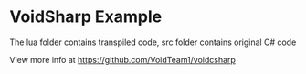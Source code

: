 # VoidSharp Example

The lua folder contains transpiled code,
src folder contains original C# code

View more info at https://github.com/VoidTeam1/voidcsharp

